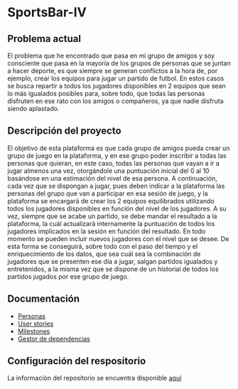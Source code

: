 # SportsBar-IV

## Problema actual
El problema que he encontrado que pasa en mi grupo de amigos y soy consciente que pasa en la mayoría de los grupos de personas que se juntan a hacer deporte, es que siempre se generan conflictos a la hora de, por ejemplo, crear los equipos para jugar un partido de futbol.
En estos casos se busca repartir a todos los jugadores disponibles en 2 equipos que sean lo más igualados posibles para, sobre todo, que todas las personas disfruten en ese rato con los amigos o compañeros, ya que nadie disfruta siendo aplastado.

## Descripción del proyecto
El objetivo de esta plataforma es que cada grupo de amigos pueda crear un grupo de juego en la plataforma, y en ese grupo poder inscribir a todas las personas que quieran, en este caso, todas las personas que vayan a ir a jugar almenos una vez, otorgándole una puntuación inicial del 0 al 10 basándose en una estimación del nivel de esa persona.
A continuación, cada vez que se dispongan a jugar, pues deben indicar a la plataforma las personas del grupo que van a participar en esa sesión de juego, y la plataforma se encargará de crear los 2 equipos equilibrados utilizando todos los jugadores disponibles en función del nivel de los jugadores.
A su vez, siempre que se acabe un partido, se debe mandar el resultado a la plataforma, la cuál actualizará internamente la puntuación de todos los jugadores implicados en la sesión en función del resultado.
En todo momento se pueden incluir nuevos jugadores con el nivel que se desee. De esta forma se conseguirá, sobre todo con el paso del tiempo y el enriquecimiento de los datos, que sea cuál sea la combinación de jugadores que se presenten ese día a jugar, salgan partidos igualados y entretenidos, a la misma vez que se dispone de un historial de todos los partidos jugados por ese grupo de juego.

## Documentación

- [Personas](https://github.com/manujurado1/SportsBar-IV/blob/Objetivo-1/docs/Personas.md)
- [User stories](https://github.com/manujurado1/SportsBar-IV/blob/Objetivo-1/docs/User_stories.md)
- [Milestones](https://github.com/manujurado1/SportsBar-IV/blob/Objetivo-1/docs/Milestones.md)
- [Gestor de dependencias](https://github.com/manujurado1/SportsBar-IV/blob/Objetivo-3/docs/Gestor_Dependencias.md)

## Configuración del respositorio
La información del repositorio se encuentra disponible [aquí](https://github.com/manujurado1/SportsBar-IV/blob/Objetivo-0/docs/Configuracion_Repositorio.md)
